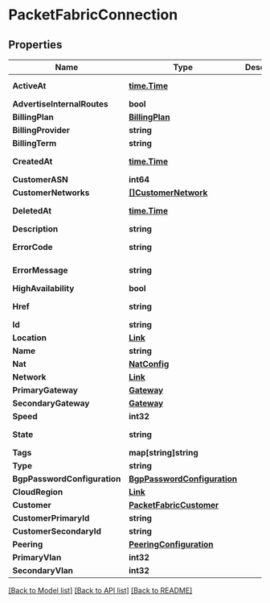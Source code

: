 # PacketFabricConnection

## Properties

Name | Type | Description | Notes
------------ | ------------- | ------------- | -------------
**ActiveAt** | [**time.Time**](time.Time.md) |  | [optional] [readonly] 
**AdvertiseInternalRoutes** | **bool** |  | [optional] 
**BillingPlan** | [**BillingPlan**](BillingPlan.md) |  | [optional] 
**BillingProvider** | **string** |  | [optional] 
**BillingTerm** | **string** |  | 
**CreatedAt** | [**time.Time**](time.Time.md) |  | [optional] [readonly] 
**CustomerASN** | **int64** |  | [optional] 
**CustomerNetworks** | [**[]CustomerNetwork**](CustomerNetwork.md) |  | [optional] 
**DeletedAt** | [**time.Time**](time.Time.md) |  | [optional] [readonly] 
**Description** | **string** |  | [optional] 
**ErrorCode** | **string** |  | [optional] [readonly] 
**ErrorMessage** | **string** |  | [optional] [readonly] 
**HighAvailability** | **bool** |  | 
**Href** | **string** |  | [optional] [readonly] 
**Id** | **string** |  | [optional] 
**Location** | [**Link**](Link.md) |  | 
**Name** | **string** |  | 
**Nat** | [**NatConfig**](NATConfig.md) |  | [optional] 
**Network** | [**Link**](Link.md) |  | [optional] 
**PrimaryGateway** | [**Gateway**](Gateway.md) |  | [optional] 
**SecondaryGateway** | [**Gateway**](Gateway.md) |  | [optional] 
**Speed** | **int32** |  | 
**State** | **string** |  | [optional] [readonly] 
**Tags** | **map[string]string** |  | [optional] 
**Type** | **string** |  | 
**BgpPasswordConfiguration** | [**BgpPasswordConfiguration**](BGPPasswordConfiguration.md) |  | [optional] 
**CloudRegion** | [**Link**](Link.md) |  | 
**Customer** | [**PacketFabricCustomer**](PacketFabricCustomer.md) |  | 
**CustomerPrimaryId** | **string** |  | 
**CustomerSecondaryId** | **string** |  | [optional] 
**Peering** | [**PeeringConfiguration**](PeeringConfiguration.md) |  | 
**PrimaryVlan** | **int32** |  | [optional] 
**SecondaryVlan** | **int32** |  | [optional] 

[[Back to Model list]](../README.md#documentation-for-models) [[Back to API list]](../README.md#documentation-for-api-endpoints) [[Back to README]](../README.md)


